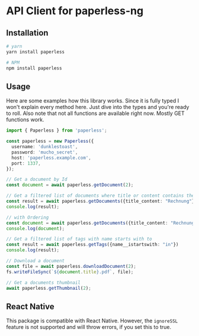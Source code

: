 # API Client for paperless-ng

## Installation

```bash
# yarn
yarn install paperless

# NPM
npm install paperless
```

## Usage

Here are some examples how this library works. Since it is fully typed I won't explain every method here. Just dive into the types and you're ready to roll. Also note that not all functions are available right now. Mostly GET functions work.

```ts
import { Paperless } from 'paperless';

const paperless = new Paperless({
  username: 'dunklestoast',
  password: 'mucho_secret',
  host: 'paperless.example.com',
  port: 1337,
});

// Get a document by Id
const document = await paperless.getDocument(2);

// Get a filtered list of documents where title or content contains the word Rechnung
const result = await paperless.getDocuments({title_content: "Rechnung"})
console.log(result);

// with Ordering
const document = await paperless.getDocuments({title_content: "Rechnung24165"},{ordering: TITLE_ASCENDING})
console.log(document);

// Get a filtered list of tags with name starts with to
const result = await paperless.getTags({name__istartswith: "in"})
console.log(result);

// Download a document
const file = await paperless.downloadDocument(2);
fs.writeFileSync(`${document.title}.pdf`, file);

// Get a documents thumbnail
await paperless.getThumbnail(2);
```

## React Native

This package is compatible with React Native. However, the `ignoreSSL` feature is not supported and will throw errors, if you set this to true. 
